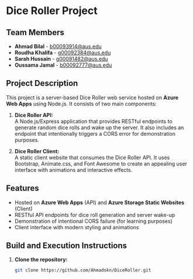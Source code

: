 # Dice Roller Project

## Team Members

- **Ahmad Bilal** - b00093914@aus.edu
- **Roudha Khalifa** - g00092384@aus.edu
- **Sarah Hussain** - g00091482@aus.edu
- **Oussama Jamal** - b00092777@aus.edu

## Project Description

This project is a server-based Dice Roller web service hosted on **Azure Web Apps** using Node.js. It consists of two main components:

1. **Dice Roller API:**  
   A Node.js/Express application that provides RESTful endpoints to generate random dice rolls and wake up the server. It also includes an endpoint that intentionally triggers a CORS error for demonstration purposes.

2. **Dice Roller Client:**  
   A static client website that consumes the Dice Roller API. It uses Bootstrap, Animate.css, and Font Awesome to create an appealing user interface with animations and interactive effects.

## Features

- Hosted on **Azure Web Apps** (API) and **Azure Storage Static Websites** (Client)
- RESTful API endpoints for dice roll generation and server wake-up
- Demonstration of intentional CORS failure (for learning purposes)
- Client interface with modern styling and animations

## Build and Execution Instructions

1. **Clone the repository:**
   ```sh
   git clone https://github.com/Ahmadokn/DiceRoller.git
   ```
